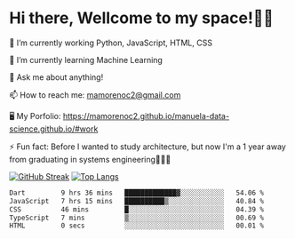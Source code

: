 # Hi there, Wellcome to my space!✌🏾

🔭 I’m currently working Python, JavaScript, HTML, CSS

🌱 I’m currently learning Machine Learning

💬 Ask me about anything!

📫 How to reach me: mamorenoc2@gmail.com

🖥️ My Porfolio: https://mamorenoc2.github.io/manuela-data-science.github.io/#work

⚡ Fun fact: Before I wanted to study architecture, but now I'm a 1 year away from graduating in systems engineering🤣🤣🤣

[![GitHub Streak](https://streak-stats.demolab.com/?user=mamorenoc2&theme=tokyonight_duo)](https://git.io/streak-stats)                 [![Top Langs](https://github-readme-stats.vercel.app/api/top-langs/?username=mamorenoc2&layout=compact&theme=tokyonight)](https://github.com/anuraghazra/github-readme-stats)

<!--START_SECTION:waka-->

```txt
Dart         9 hrs 36 mins   █████████████▓░░░░░░░░░░░   54.06 %
JavaScript   7 hrs 15 mins   ██████████▒░░░░░░░░░░░░░░   40.84 %
CSS          46 mins         █░░░░░░░░░░░░░░░░░░░░░░░░   04.39 %
TypeScript   7 mins          ▒░░░░░░░░░░░░░░░░░░░░░░░░   00.69 %
HTML         0 secs          ░░░░░░░░░░░░░░░░░░░░░░░░░   00.01 %
```

<!--END_SECTION:waka-->

